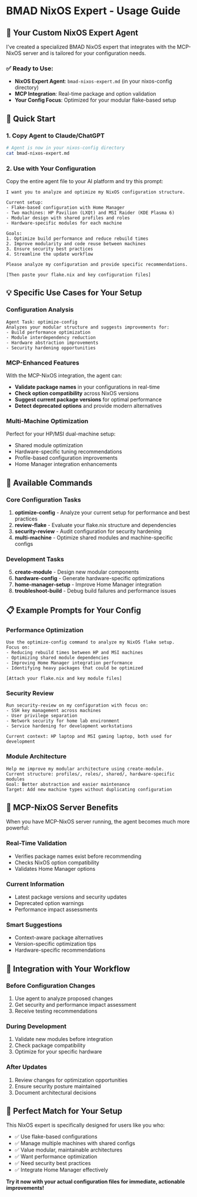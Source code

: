 # BMAD NixOS Expert - Usage Guide

## 🎯 Your Custom NixOS Expert Agent

I've created a specialized BMAD NixOS expert that integrates with the MCP-NixOS server and is tailored for your configuration needs.

### **✅ Ready to Use:**
- **NixOS Expert Agent**: `bmad-nixos-expert.md` (in your nixos-config directory)
- **MCP Integration**: Real-time package and option validation
- **Your Config Focus**: Optimized for your modular flake-based setup

## 🚀 Quick Start

### 1. Copy Agent to Claude/ChatGPT
```bash
# Agent is now in your nixos-config directory
cat bmad-nixos-expert.md
```

### 2. Use with Your Configuration
Copy the entire agent file to your AI platform and try this prompt:

```
I want you to analyze and optimize my NixOS configuration structure.

Current setup:
- Flake-based configuration with Home Manager
- Two machines: HP Pavilion (LXQt) and MSI Raider (KDE Plasma 6)
- Modular design with shared profiles and roles
- Hardware-specific modules for each machine

Goals:
1. Optimize build performance and reduce rebuild times
2. Improve modularity and code reuse between machines
3. Ensure security best practices
4. Streamline the update workflow

Please analyze my configuration and provide specific recommendations.

[Then paste your flake.nix and key configuration files]
```

## 💡 Specific Use Cases for Your Setup

### Configuration Analysis
```
Agent Task: optimize-config
Analyzes your modular structure and suggests improvements for:
- Build performance optimization
- Module interdependency reduction  
- Hardware abstraction improvements
- Security hardening opportunities
```

### MCP-Enhanced Features
With the MCP-NixOS integration, the agent can:
- **Validate package names** in your configurations in real-time
- **Check option compatibility** across NixOS versions
- **Suggest current package versions** for optimal performance
- **Detect deprecated options** and provide modern alternatives

### Multi-Machine Optimization
Perfect for your HP/MSI dual-machine setup:
- Shared module optimization
- Hardware-specific tuning recommendations
- Profile-based configuration improvements
- Home Manager integration enhancements

## 🔧 Available Commands

### Core Configuration Tasks
1. **optimize-config** - Analyze your current setup for performance and best practices
2. **review-flake** - Evaluate your flake.nix structure and dependencies
3. **security-review** - Audit configuration for security hardening
4. **multi-machine** - Optimize shared modules and machine-specific configs

### Development Tasks  
5. **create-module** - Design new modular components
6. **hardware-config** - Generate hardware-specific optimizations
7. **home-manager-setup** - Improve Home Manager integration
8. **troubleshoot-build** - Debug build failures and performance issues

## 📋 Example Prompts for Your Config

### Performance Optimization
```
Use the optimize-config command to analyze my NixOS flake setup.
Focus on:
- Reducing rebuild times between HP and MSI machines
- Optimizing shared module dependencies
- Improving Home Manager integration performance
- Identifying heavy packages that could be optimized

[Attach your flake.nix and key module files]
```

### Security Review
```
Run security-review on my configuration with focus on:
- SSH key management across machines
- User privilege separation
- Network security for home lab environment
- Service hardening for development workstations

Current context: HP laptop and MSI gaming laptop, both used for development
```

### Module Architecture
```
Help me improve my modular architecture using create-module.
Current structure: profiles/, roles/, shared/, hardware-specific modules
Goal: Better abstraction and easier maintenance
Target: Add new machine types without duplicating configuration
```

## 🔗 MCP-NixOS Server Benefits

When you have MCP-NixOS server running, the agent becomes much more powerful:

### Real-Time Validation
- Verifies package names exist before recommending
- Checks NixOS option compatibility
- Validates Home Manager options

### Current Information
- Latest package versions and security updates
- Deprecated option warnings
- Performance impact assessments

### Smart Suggestions
- Context-aware package alternatives
- Version-specific optimization tips
- Hardware-specific recommendations

## 📁 Integration with Your Workflow

### Before Configuration Changes
1. Use agent to analyze proposed changes
2. Get security and performance impact assessment
3. Receive testing recommendations

### During Development
1. Validate new modules before integration
2. Check package compatibility
3. Optimize for your specific hardware

### After Updates
1. Review changes for optimization opportunities
2. Ensure security posture maintained
3. Document architectural decisions

## 🎯 Perfect Match for Your Setup

This NixOS expert is specifically designed for users like you who:
- ✅ Use flake-based configurations
- ✅ Manage multiple machines with shared configs
- ✅ Value modular, maintainable architectures
- ✅ Want performance optimization
- ✅ Need security best practices
- ✅ Integrate Home Manager effectively

**Try it now with your actual configuration files for immediate, actionable improvements!**
